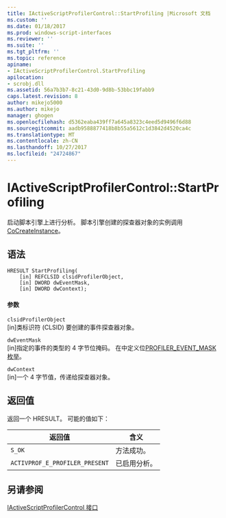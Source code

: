 ```yaml
---
title: IActiveScriptProfilerControl::StartProfiling |Microsoft 文档
ms.custom: ''
ms.date: 01/18/2017
ms.prod: windows-script-interfaces
ms.reviewer: ''
ms.suite: ''
ms.tgt_pltfrm: ''
ms.topic: reference
apiname:
- IActiveScriptProfilerControl.StartProfiling
apilocation:
- scrobj.dll
ms.assetid: 56a7b3b7-8c21-43d0-9d8b-53bbc19fabb9
caps.latest.revision: 8
author: mikejo5000
ms.author: mikejo
manager: ghogen
ms.openlocfilehash: d5362eaba439ff7a645a8323c4eed5d9496f6d88
ms.sourcegitcommit: aadb9588877418b8b55a5612c1d3842d4520ca4c
ms.translationtype: MT
ms.contentlocale: zh-CN
ms.lasthandoff: 10/27/2017
ms.locfileid: "24724867"
---
```

# <a name="iactivescriptprofilercontrolstartprofiling"></a>IActiveScriptProfilerControl::StartProfiling
启动脚本引擎上进行分析。 脚本引擎创建的探查器对象的实例调用[CoCreateInstance](http://msdn.microsoft.com/en-us/7295a55b-12c7-4ed0-a7a4-9ecee16afdec)。  
  
## <a name="syntax"></a>语法  
  
```  
HRESULT StartProfiling(  
    [in] REFCLSID clsidProfilerObject,  
    [in] DWORD dwEventMask,  
    [in] DWORD dwContext);  
```  
  
#### <a name="parameters"></a>参数  
 `clsidProfilerObject`  
 [in]类标识符 (CLSID) 要创建的事件探查器对象。  
  
 `dwEventMask`  
 [in]指定的事件的类型的 4 字节位掩码。 在中定义位[PROFILER_EVENT_MASK 枚举](../../winscript/reference/profiler-event-mask-enumeration.md)。  
  
 `dwContext`  
 [in]一个 4 字节值，传递给探查器对象。  
  
## <a name="return-value"></a>返回值  
 返回一个 HRESULT。 可能的值如下：  
  
|返回值|含义|  
|------------------|-------------|  
|`S_OK`|方法成功。|  
|`ACTIVPROF_E_PROFILER_PRESENT`|已启用分析。|  
  
## <a name="see-also"></a>另请参阅  
 [IActiveScriptProfilerControl 接口](../../winscript/reference/iactivescriptprofilercontrol-interface.md)